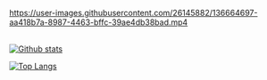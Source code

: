 https://user-images.githubusercontent.com/26145882/136664697-aa418b7a-8987-4463-bffc-39ae4db38bad.mp4

\
[![Github stats](https://github-readme-stats.vercel.app/api?username=janderedev&count_private=true&show_icons=true&theme=dark)](https://github.com/anuraghazra/github-readme-stats)

[![Top Langs](https://github-readme-stats.vercel.app/api/top-langs/?username=janderedev&theme=dark)](https://github.com/anuraghazra/github-readme-stats)
